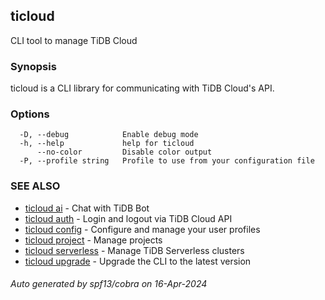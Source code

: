 ## ticloud

CLI tool to manage TiDB Cloud

### Synopsis

ticloud is a CLI library for communicating with TiDB Cloud's API.

### Options

```
  -D, --debug            Enable debug mode
  -h, --help             help for ticloud
      --no-color         Disable color output
  -P, --profile string   Profile to use from your configuration file
```

### SEE ALSO

* [ticloud ai](ticloud_ai.md)	 - Chat with TiDB Bot
* [ticloud auth](ticloud_auth.md)	 - Login and logout via TiDB Cloud API
* [ticloud config](ticloud_config.md)	 - Configure and manage your user profiles
* [ticloud project](ticloud_project.md)	 - Manage projects
* [ticloud serverless](ticloud_serverless.md)	 - Manage TiDB Serverless clusters
* [ticloud upgrade](ticloud_upgrade.md)	 - Upgrade the CLI to the latest version

###### Auto generated by spf13/cobra on 16-Apr-2024
